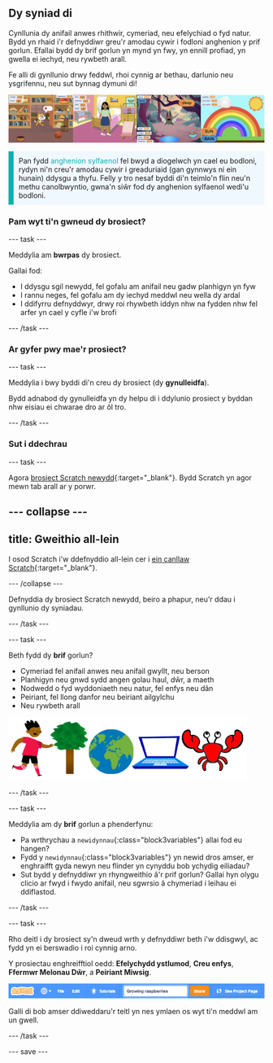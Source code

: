 ## Dy syniad di

Cynllunia dy anifail anwes rhithwir, cymeriad, neu efelychiad o fyd natur. Bydd yn rhaid i'r defnyddiwr greu'r amodau cywir i fodloni anghenion y prif gorlun. Efallai bydd dy brif gorlun yn mynd yn fwy, yn ennill profiad, yn gwella ei iechyd, neu rywbeth arall.

Fe alli di gynllunio drwy feddwl, rhoi cynnig ar bethau, darlunio neu ysgrifennu, neu sut bynnag dymuni di!

![](images/step2_image.png)

<p style="border-left: solid; border-width:10px; border-color: #0faeb0; background-color: aliceblue; padding: 10px;">
Pan fydd <span style="color: #0faeb0">anghenion sylfaenol</span> fel bwyd a diogelwch yn cael eu bodloni, rydyn ni'n creu'r amodau cywir i greaduriaid (gan gynnwys ni ein hunain) ddysgu a thyfu. Felly y tro nesaf byddi di'n teimlo'n flin neu'n methu canolbwyntio, gwna'n siŵr fod dy anghenion sylfaenol wedi'u bodloni.  
</p>

### Pam wyt ti'n gwneud dy brosiect?

--- task ---

Meddylia am **bwrpas** dy brosiect.

Gallai fod:
- I ddysgu sgil newydd, fel gofalu am anifail neu gadw planhigyn yn fyw
- I rannu neges, fel gofalu am dy iechyd meddwl neu wella dy ardal
- I ddifyrru defnyddwyr, drwy roi rhywbeth iddyn nhw na fydden nhw fel arfer yn cael y cyfle i'w brofi

--- /task ---

### Ar gyfer pwy mae'r prosiect?

--- task ---

Meddylia i bwy byddi di'n creu dy brosiect (dy **gynulleidfa**).

Bydd adnabod dy gynulleidfa yn dy helpu di i ddylunio prosiect y byddan nhw eisiau ei chwarae dro ar ôl tro.

--- /task ---

### Sut i ddechrau

--- task ---

Agora [brosiect Scratch newydd](http://rpf.io/scratch-new){:target="_blank"}. Bydd Scratch yn agor mewn tab arall ar y porwr.

--- collapse ---
---
title: Gweithio all-lein
---

I osod Scratch i'w ddefnyddio all-lein cer i [ein canllaw Scratch](https://learning-admin.raspberrypi.org/en/projects/getting-started-scratch/1){:target="_blank"}.

--- /collapse ---

Defnyddia dy brosiect Scratch newydd, beiro a phapur, neu'r ddau i gynllunio dy syniadau.

--- /task ---

--- task ---

Beth fydd dy **brif** gorlun?
+ Cymeriad fel anifail anwes neu anifail gwyllt, neu berson
+ Planhigyn neu gnwd sydd angen golau haul, dŵr, a maeth
+ Nodwedd o fyd wyddoniaeth neu natur, fel enfys neu dân
+ Peiriant, fel llong danfor neu beiriant ailgylchu
+ Neu rywbeth arall

![Rhai enghreifftiau o gorluniau galli di eu defnyddio; cranc, coeden, y byd, gliniadur.](images/sprite-examples.png)

--- /task ---

--- task ---

Meddylia am dy **brif** gorlun a phenderfynu:

+ Pa wrthrychau a `newidynnau`{:class="block3variables"} allai fod eu hangen?
+ Fydd y `newidynnau`{:class="block3variables"} yn newid dros amser, er enghraifft gyda newyn neu flinder yn cynyddu bob ychydig eiliadau?
+ Sut bydd y defnyddiwr yn rhyngweithio â'r prif gorlun? Gallai hyn olygu clicio ar fwyd i fwydo anifail, neu sgwrsio â chymeriad i leihau ei ddiflastod.

--- /task ---

--- task ---

Rho deitl i dy brosiect sy'n dweud wrth y defnyddiwr beth i'w ddisgwyl, ac fydd yn ei berswadio i roi cynnig arno.

Y prosiectau enghreifftiol oedd: **Efelychydd ystlumod**, **Creu enfys**, **Ffermwr Melonau Dŵr**, a **Peiriant Miwsig**.

![Bar dewislen Scratch gyda theitl enw'r prosiect wedi'i lenwi.](images/project-name.png)

Galli di bob amser ddiweddaru'r teitl yn nes ymlaen os wyt ti'n meddwl am un gwell.

--- /task ---

--- save ---
